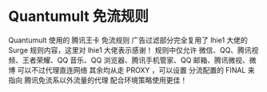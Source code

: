 # Quantumult 免流规则
Quantumult 使用的 腾讯王卡 免流规则
广告过滤部分完全复用了 lhie1 大佬的 Surge 规则内容，这里对 lhie1 大佬表示感谢！
规则中仅允许 微信、QQ、腾讯视频、王者荣耀、QQ 音乐、QQ 浏览器、腾讯手机管家、QQ 邮箱、腾讯微视、微博 可以不过代理直连网络
其余均从走 PROXY ，可以设置 分流配置的 FINAL 来指向 腾讯免流系以外流量的代理
配合环境策略使用更佳！

